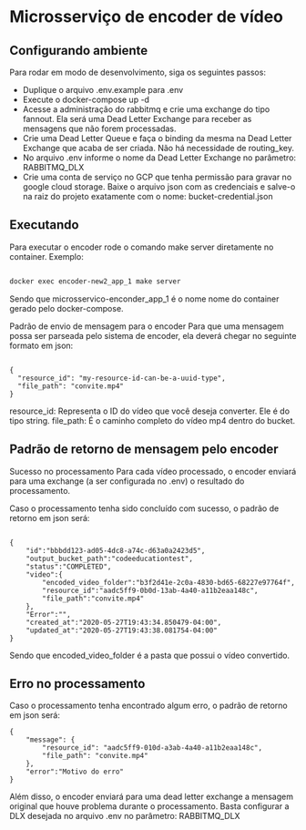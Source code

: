 # Microsserviço de encoder de vídeo

## Configurando ambiente

Para rodar em modo de desenvolvimento, siga os seguintes passos:

* Duplique o arquivo .env.example para .env
* Execute o docker-compose up -d
* Acesse a administração do rabbitmq e crie uma exchange do tipo fannout. Ela será uma Dead Letter Exchange para receber as mensagens que não forem processadas.
* Crie uma Dead Letter Queue e faça o binding da mesma na Dead Letter Exchange que acaba de ser criada. Não há necessidade de routing_key.
* No arquivo .env informe o nome da Dead Letter Exchange no parâmetro: RABBITMQ_DLX
* Crie uma conta de serviço no GCP que tenha permissão para gravar no google cloud storage. Baixe o arquivo json com as credenciais e salve-o na raiz do projeto exatamente com o nome: bucket-credential.json

## Executando

Para executar o encoder rode o comando make server diretamente no container. Exemplo:

```bash

docker exec encoder-new2_app_1 make server

```
Sendo que microsservico-enconder_app_1 é o nome nome do container gerado pelo docker-compose.

Padrão de envio de mensagem para o encoder
Para que uma mensagem possa ser parseada pelo sistema de encoder, ela deverá chegar no seguinte formato em json:

```

{
  "resource_id": "my-resource-id-can-be-a-uuid-type",
  "file_path": "convite.mp4"
}

```
resource_id: Representa o ID do vídeo que você deseja converter. Ele é do tipo string.
file_path: É o caminho completo do vídeo mp4 dentro do bucket.

## Padrão de retorno de mensagem pelo encoder

Sucesso no processamento
Para cada vídeo processado, o encoder enviará para uma exchange (a ser configurada no .env) o resultado do processamento.

Caso o processamento tenha sido concluído com sucesso, o padrão de retorno em json será:

```

{
    "id":"bbbdd123-ad05-4dc8-a74c-d63a0a2423d5",
    "output_bucket_path":"codeeducationtest",
    "status":"COMPLETED",
    "video":{
        "encoded_video_folder":"b3f2d41e-2c0a-4830-bd65-68227e97764f",
        "resource_id":"aadc5ff9-0b0d-13ab-4a40-a11b2eaa148c",
        "file_path":"convite.mp4"
    },
    "Error":"",
    "created_at":"2020-05-27T19:43:34.850479-04:00",
    "updated_at":"2020-05-27T19:43:38.081754-04:00"
}

```

Sendo que encoded_video_folder é a pasta que possui o vídeo convertido.

## Erro no processamento

Caso o processamento tenha encontrado algum erro, o padrão de retorno em json será:

```
{
    "message": {
        "resource_id": "aadc5ff9-010d-a3ab-4a40-a11b2eaa148c",
        "file_path": "convite.mp4"
    },
    "error":"Motivo do erro"
}
```
Além disso, o encoder enviará para uma dead letter exchange a mensagem original que houve problema durante o processamento. Basta configurar a DLX desejada no arquivo .env no parâmetro: RABBITMQ_DLX

